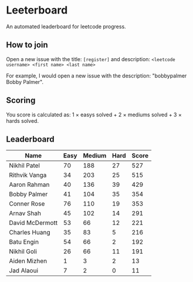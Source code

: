 # Leeterboard

An automated leaderboard for leetcode progress.

## How to join

Open a new issue with the title: `[register]` and description:
`<leetcode username> <first name> <last name>`

For example, I would open a new issue with the description: "bobbypalmer Bobby Palmer".

## Scoring

You score is calculated as:
1 $\times$ easys solved + 2 $\times$ mediums solved + 3 $\times$ hards solved.

## Leaderboard
| Name | Easy | Medium | Hard | Score |
| --- | --- | --- | --- | --- |
| Nikhil Patel | 70 | 188 | 27 | 527 |
| Rithvik Vanga | 34 | 203 | 25 | 515 |
| Aaron Rahman | 40 | 136 | 39 | 429 |
| Bobby Palmer | 41 | 104 | 35 | 354 |
| Conner Rose | 76 | 110 | 19 | 353 |
| Arnav Shah | 45 | 102 | 14 | 291 |
| David McDermott | 53 | 66 | 12 | 221 |
| Charles Huang | 35 | 83 | 5 | 216 |
| Batu Engin | 54 | 66 | 2 | 192 |
| Nikhil Goli | 26 | 66 | 11 | 191 |
| Aiden Mizhen | 1 | 3 | 2 | 13 |
| Jad Alaoui | 7 | 2 | 0 | 11 |
